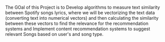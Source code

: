 The GOal of this Project is to Develop algorithms to measure text similarity between Spotify songs lyrics, 
where we will be vectorizing the text data (converting text into numerical vectors)
and then calculating the similarity between these vectors to find the relevance for the
recommendation systems and Implement content recommendation systems to suggest relevant
Songs based on user's and song type.

